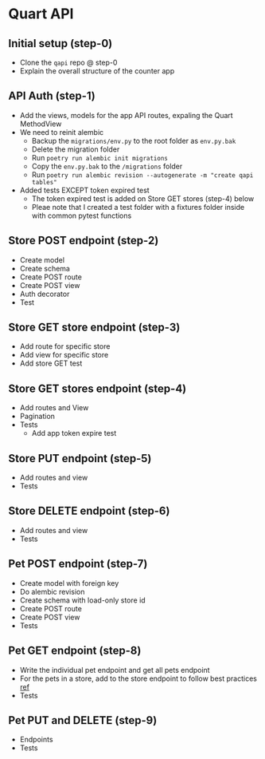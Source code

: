 # Quart API

## Initial setup (step-0)
- Clone the `qapi` repo @ step-0
- Explain the overall structure of the counter app

## API Auth (step-1)
- Add the views, models for the app API routes, expaling the Quart MethodView
- We need to reinit alembic
    - Backup the `migrations/env.py` to the root folder as `env.py.bak`
    - Delete the migration folder
    - Run `poetry run alembic init migrations`
    - Copy the `env.py.bak` to the `/migrations` folder
    - Run `poetry run alembic revision --autogenerate -m "create qapi tables"`
- Added tests EXCEPT token expired test
    - The token expired test is added on Store GET stores (step-4) below
    - Pleae note that I created a test folder with a fixtures folder inside with common pytest functions

## Store POST endpoint (step-2)
- Create model
- Create schema
- Create POST route
- Create POST view
- Auth decorator
- Test

## Store GET store endpoint (step-3)
- Add route for specific store
- Add view for specific store
- Add store GET test

## Store GET stores endpoint (step-4)
- Add routes and View
- Pagination
- Tests
    - Add app token expire test

## Store PUT endpoint (step-5)
- Add routes and view
- Tests

## Store DELETE endpoint (step-6)
- Add routes and view
- Tests

## Pet POST endpoint (step-7)
- Create model with foreign key
- Do alembic revision
- Create schema with load-only store id
- Create POST route
- Create POST view
- Tests

## Pet GET endpoint (step-8)
- Write the individual pet endpoint and get all pets endpoint
- For the pets in a store, add to the store endpoint to follow best practices [ref](https://www.moesif.com/blog/technical/api-design/REST-API-Design-Best-Practices-for-Sub-and-Nested-Resources/)
- Tests

## Pet PUT and DELETE (step-9)
- Endpoints
- Tests